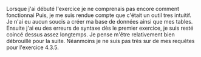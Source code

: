 Lorsque j'ai débuté l'exercice je ne comprenais pas encore comment fonctionnai
Puis, je me suis rendue compte que c'était un outil tres intuitif. 
Je n'ai eu aucun soucis a créer ma base de données ainsi que mes tables. 
Ensuite j'ai eu des erreurs de syntaxe dès le premier exercice, je suis resté coincé dessus assez longtemps. 
Je pense m'être relativement bien débrouillé pour la suite. 
Néanmoins je ne suis pas très sur de mes requêtes pour l'exercice 4.3.5. 